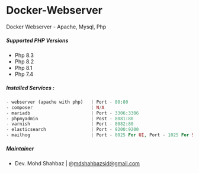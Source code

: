 # Docker-Webserver
Docker Webserver - Apache, Mysql, Php

##### Supported PHP Versions
- Php 8.3
- Php 8.2
- Php 8.1
- Php 7.4

##### Installed Services :
```php
- webserver (apache with php)   | Port - 80:80
- composer                      | N/A
- mariadb                       | Port - 3306:3306
- phpmyadmin                    | Post - 8081:80
- varnish                       | Port - 8082:80
- elasticsearch                 | Port - 9200:9200
- mailhog                       | Port - 8025 For UI, Port - 1025 For SMTP Server
```

##### Maintainer
- Dev. Mohd Shahbaz | @mdshahbazsid@gmail.com
